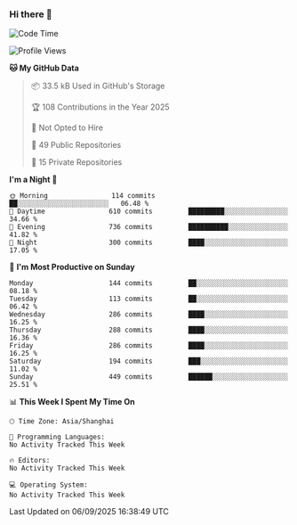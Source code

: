 ### Hi there 👋

<!--
**robinWongM/robinWongM** is a ✨ _special_ ✨ repository because its `README.md` (this file) appears on your GitHub profile.

Here are some ideas to get you started:

- 🔭 I’m currently working on ...
- 🌱 I’m currently learning ...
- 👯 I’m looking to collaborate on ...
- 🤔 I’m looking for help with ...
- 💬 Ask me about ...
- 📫 How to reach me: ...
- 😄 Pronouns: ...
- ⚡ Fun fact: ...
-->

<!--START_SECTION:waka-->
![Code Time](http://img.shields.io/badge/Code%20Time-272%20hrs%2015%20mins-blue)

![Profile Views](http://img.shields.io/badge/Profile%20Views-0-blue)

**🐱 My GitHub Data** 

> 📦 33.5 kB Used in GitHub's Storage 
 > 
> 🏆 108 Contributions in the Year 2025
 > 
> 🚫 Not Opted to Hire
 > 
> 📜 49 Public Repositories 
 > 
> 🔑 15 Private Repositories 
 > 
**I'm a Night 🦉** 

```text
🌞 Morning                114 commits         ██░░░░░░░░░░░░░░░░░░░░░░░   06.48 % 
🌆 Daytime                610 commits         █████████░░░░░░░░░░░░░░░░   34.66 % 
🌃 Evening                736 commits         ██████████░░░░░░░░░░░░░░░   41.82 % 
🌙 Night                  300 commits         ████░░░░░░░░░░░░░░░░░░░░░   17.05 % 
```
📅 **I'm Most Productive on Sunday** 

```text
Monday                   144 commits         ██░░░░░░░░░░░░░░░░░░░░░░░   08.18 % 
Tuesday                  113 commits         ██░░░░░░░░░░░░░░░░░░░░░░░   06.42 % 
Wednesday                286 commits         ████░░░░░░░░░░░░░░░░░░░░░   16.25 % 
Thursday                 288 commits         ████░░░░░░░░░░░░░░░░░░░░░   16.36 % 
Friday                   286 commits         ████░░░░░░░░░░░░░░░░░░░░░   16.25 % 
Saturday                 194 commits         ███░░░░░░░░░░░░░░░░░░░░░░   11.02 % 
Sunday                   449 commits         ██████░░░░░░░░░░░░░░░░░░░   25.51 % 
```


📊 **This Week I Spent My Time On** 

```text
🕑︎ Time Zone: Asia/Shanghai

💬 Programming Languages: 
No Activity Tracked This Week

🔥 Editors: 
No Activity Tracked This Week

💻 Operating System: 
No Activity Tracked This Week
```


 Last Updated on 06/09/2025 16:38:49 UTC
<!--END_SECTION:waka-->

